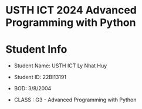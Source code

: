 USTH ICT 2024 Advanced Programming with Python
====================================================
Student Info
=========================

* Student Name: USTH ICT Ly Nhat Huy
* Student ID: 22BI13191
* BOD: 3/8/2004

* CLASS : G3 - Advanced Programming with Python

